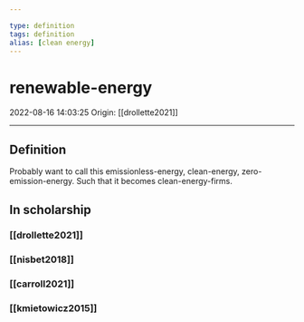```yaml
---

type: definition
tags: definition
alias: [clean energy]
---
```


# renewable-energy

2022-08-16 14:03:25
Origin: [[drollette2021]]

---

## Definition

Probably want to call this emissionless-energy, clean-energy, zero-emission-energy.
Such that it becomes clean-energy-firms.

## In scholarship

### [[drollette2021]]

### [[nisbet2018]]

### [[carroll2021]]

### [[kmietowicz2015]]
